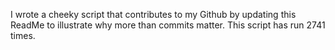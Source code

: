 I wrote a cheeky script that contributes to my Github by updating this ReadMe to illustrate why more than commits matter. This script has run 2741 times.